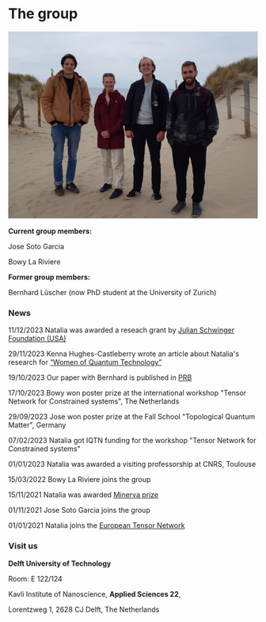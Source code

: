 The group
===============================

![outing](assets/images/outing.jpg)

**Current group members:**

Jose Soto Garcia 

Bowy La Riviere

**Former group members:**

Bernhard Lüscher (now PhD student at the University of Zurich)

### **News**

11/12/2023 Natalia was awarded a reseach grant by [Julian Schwinger Foundation (USA)](https://schwingerfoundation.org/awardedgrants.php)

29/11/2023 Kenna Hughes-Castleberry wrote an article about Natalia's research for [“Women of Quantum Technology”](
https://www.insidequantumtechnology.com/news-archive/women-of-quantum-technology-dr-natalia-chepiga-of-delft-university-of-technology/)

19/10/2023 Our paper with Bernhard is published in [PRB](https://journals.aps.org/prb/abstract/10.1103/PhysRevB.108.184425)

17/10/2023 Bowy won poster prize at the international workshop "Tensor Network for Constrained systems", The Netherlands

29/09/2023 Jose won poster prize at the Fall School "Topological Quantum Matter", Germany

07/02/2023 Natalia got IQTN funding for the workshop "Tensor Network for Constrained systems"

01/01/2023 Natalia was awarded a visiting professorship at CNRS, Toulouse

15/03/2022 Bowy La Riviere joins the group

15/11/2021 Natalia was awarded [Minerva prize](https://dutchphysicscouncil.nl/613-4/)

01/11/2021 Jose Soto Garcia joins the group

01/01/2021 Natalia joins the [European Tensor Network](https://nextcloud.tfk.ph.tum.de/etn/)



### **Visit us**

**Delft University of Technology**

Room: E 122/124 

Kavli Institute of Nanoscience,  **Applied Sciences 22**,

Lorentzweg 1, 2628 CJ Delft,  The Netherlands




